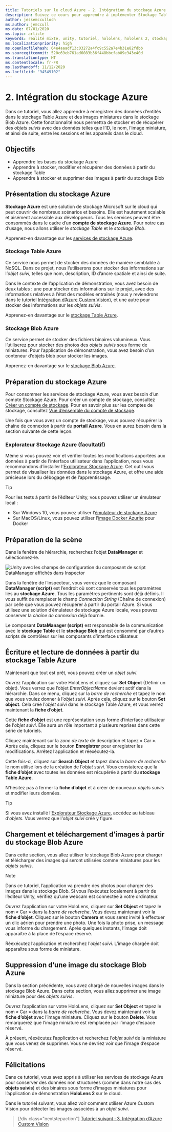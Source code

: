 ```yaml
---
title: Tutoriels sur le cloud Azure - 2. Intégration du stockage Azure
description: Suivez ce cours pour apprendre à implémenter Stockage Table Azure et Stockage Blob Azure dans une application HoloLens 2.
author: jessemcculloch
ms.author: jemccull
ms.date: 07/01/2020
ms.topic: article
keywords: réalité mixte, unity, tutoriel, hololens, hololens 2, stockage azure
ms.localizationpriority: high
ms.openlocfilehash: 64e4aaadf13c03272a4fc9c552a7e4b31e82fdbb
ms.sourcegitcommit: 520c69eb761ad6083b36f448bbcfab89e343e40d
ms.translationtype: HT
ms.contentlocale: fr-FR
ms.lasthandoff: 11/12/2020
ms.locfileid: "94549102"
---
```

# <a name="2-integrating-azure-storage"></a>2. Intégration du stockage Azure

Dans ce tutoriel, vous allez apprendre à enregistrer des données d’entités dans le stockage Table Azure et des images miniatures dans le stockage Blob Azure. Cette fonctionnalité nous permettra de stocker et de récupérer des *objets suivis* avec des données telles que l’ID, le nom, l’image miniature, et ainsi de suite, entre les sessions et les appareils dans le cloud.

## <a name="objectives"></a>Objectifs

* Apprendre les bases du stockage Azure
* Apprendre à stocker, modifier et récupérer des données à partir du stockage Table
* Apprendre à stocker et supprimer des images à partir du stockage Blob

## <a name="understanding-azure-storage"></a>Présentation du stockage Azure

**Stockage Azure** est une solution de stockage Microsoft sur le cloud qui peut couvrir de nombreux scénarios et besoins. Elle est hautement scalable et aisément accessible aux développeurs. Tous les services peuvent être consommés dans le cadre d’un **compte de stockage Azure**. Pour notre cas d’usage, nous allons utiliser le *stockage Table* et le *stockage Blob*.

Apprenez-en davantage sur les [services de stockage Azure](https://docs.microsoft.com/azure/storage/blobs/storage-blobs-overview).

### <a name="azure-table-storage"></a>Stockage Table Azure

Ce service nous permet de stocker des données de manière semblable à NoSQL. Dans ce projet, nous l’utiliserons pour stocker des informations sur l’*objet suivi*, telles que nom, description, ID d’ancre spatiale et ainsi de suite.

Dans le contexte de l’application de démonstration, vous avez besoin de deux tables : une pour stocker des informations sur le projet, avec des informations relatives à l’état des modèles entraînés (nous y reviendrons dans le tutoriel [Intégration d’Azure Custom Vision](mr-learning-azure-03.md)), et une autre pour stocker des informations sur les *objets suivis*.

Apprenez-en davantage sur le [stockage Table Azure](https://docs.microsoft.com/azure/storage/tables/table-storage-overview).

### <a name="azure-blob-storage"></a>Stockage Blob Azure

Ce service permet de stocker des fichiers binaires volumineux. Vous l’utiliserez pour stocker des photos des *objets suivis* sous forme de miniatures.
Pour l’application de démonstration, vous avez besoin d’un conteneur d’objets blob pour stocker les images.

Apprenez-en davantage sur le [stockage Blob Azure](https://docs.microsoft.com/azure/storage/blobs/storage-blobs-introduction).

## <a name="preparing-azure-storage"></a>Préparation du stockage Azure

Pour consommer les services de stockage Azure, vous avez besoin d’un compte Stockage Azure. Pour créer un compte de stockage, consultez [Créer un compte de stockage](https://docs.microsoft.com/azure/storage/common/storage-account-create?tabs=azure-portal). Pour en savoir plus sur les comptes de stockage, consultez [Vue d’ensemble du compte de stockage](https://docs.microsoft.com/azure/storage/common/storage-account-overview).

Une fois que vous avez un compte de stockage, vous pouvez récupérer la chaîne de connexion à partir du **portail Azure**. Vous en aurez besoin dans la section suivante de cette leçon.

### <a name="optional-azure-storage-explorer"></a>Explorateur Stockage Azure (facultatif)

Même si vous pouvez voir et vérifier toutes les modifications apportées aux données à partir de l’interface utilisateur dans l’application, nous vous recommandons d’installer l’[Explorateur Stockage Azure](https://azure.microsoft.com/features/storage-explorer/). Cet outil vous permet de visualiser les données dans le stockage Azure, et offre une aide précieuse lors du débogage et de l’apprentissage.

> [!TIP]
> Pour les tests à partir de l’éditeur Unity, vous pouvez utiliser un émulateur local :
> * Sur Windows 10, vous pouvez utiliser l’[émulateur de stockage Azure](https://docs.microsoft.com/azure/storage/common/storage-use-emulator)
> * Sur MacOS/Linux, vous pouvez utiliser l’[image Docker Azurite](https://hub.docker.com/_/microsoft-azure-storage-azurite) pour Docker

## <a name="preparing-the-scene"></a>Préparation de la scène

Dans la fenêtre de hiérarchie, recherchez l’objet **DataManager** et sélectionnez-le.

![Unity avec les champs de configuration du composant de script DataManager affichés dans Inspector](images/mr-learning-azure/tutorial2-section4-step1-1.png)

Dans la fenêtre de l’inspecteur, vous verrez que le composant **DataManager (script)** est l’endroit où sont conservés tous les paramètres liés au **stockage Azure**. Tous les paramètres pertinents sont déjà définis. Il vous suffit de remplacer le champ *Connection String* (Chaîne de connexion) par celle que vous pouvez récupérer à partir du portail Azure. Si vous utilisez une solution d’émulateur de stockage Azure locale, vous pouvez conserver la *chaîne de connexion* déjà fournie.

Le composant **DataManager (script)** est responsable de la communication avec le **stockage Table** et le **stockage Blob** qui est consommé par d’autres scripts de contrôleur sur les composants d’interface utilisateur.

## <a name="writing-and-reading-data-from-azure-table-storage"></a>Écriture et lecture de données à partir du stockage Table Azure

Maintenant que tout est prêt, vous pouvez créer un *objet suivi*.

Ouvrez l’application sur votre HoloLens et cliquez sur **Set Object** (Définir un objet). Vous verrez que l’objet *EnterObjectName* devient actif dans la hiérarchie. Dans ce menu, cliquez sur la *barre de recherche* et tapez le nom que vous voulez donner à l’*objet suivi*. Après cela, cliquez sur le bouton **Set object**. Cela crée l’*objet suivi* dans le stockage Table Azure, et vous verrez maintenant la **fiche d’objet**.

Cette **fiche d’objet** est une représentation sous forme d’interface utilisateur de l’*objet suivi*. Elle aura un rôle important à plusieurs reprises dans cette série de tutoriels.

Cliquez maintenant sur la *zone de texte* de description et tapez « Car ». Après cela, cliquez sur le bouton **Enregistrer** pour enregistrer les modifications. Arrêtez l’application et réexécutez-la.

Cette fois-ci, cliquez sur **Search Object** et tapez dans la *barre de recherche* le nom utilisé lors de la création de l’*objet suivi*. Vous constaterez que la **fiche d’objet** avec toutes les données est récupérée à partir du **stockage Table Azure**.

N’hésitez pas à fermer la **fiche d’objet** et à créer de nouveaux *objets suivis* et modifier leurs données.

> [!TIP]
> Si vous avez installé l’[Explorateur Stockage Azure](https://azure.microsoft.com/features/storage-explorer/), accédez au tableau d’*objets*. Vous verrez que l’*objet suivi* créé y figure.

## <a name="uploading-and-download-image-from-azure-blob-storage"></a>Chargement et téléchargement d’images à partir du stockage Blob Azure

Dans cette section, vous allez utiliser le stockage Blob Azure pour charger et télécharger des images qui seront utilisées comme miniatures pour les *objets suivis*.

> [!NOTE]
> Dans ce tutoriel, l’application va prendre des photos pour charger des images dans le stockage Blob. Si vous l’exécutez localement à partir de l’éditeur Unity, vérifiez qu’une webcam est connectée à votre ordinateur.

Ouvrez l’application sur votre HoloLens, cliquez sur **Set Object** et tapez le nom « Car » dans la *barre de recherche*. Vous devez maintenant voir la **fiche d’objet**. Cliquez sur le bouton **Camera** et vous serez invité à effectuer un clic aérien pour prendre une photo. Une fois la photo prise, un message vous informe du chargement. Après quelques instants, l’image doit apparaître à la place de l’espace réservé.

Réexécutez l’application et recherchez l’*objet suivi*. L’image chargée doit apparaître sous forme de miniature.

## <a name="deleting-image-from-azure-blob-storage"></a>Suppression d’une image du stockage Blob Azure

Dans la section précédente, vous avez chargé de nouvelles images dans le stockage Blob Azure. Dans cette section, vous allez supprimer une image miniature pour des *objets suivis*.

Ouvrez l’application sur votre HoloLens, cliquez sur **Set Object** et tapez le nom « Car » dans la *barre de recherche*. Vous devez maintenant voir la **fiche d’objet** avec l’image miniature. Cliquez sur le bouton **Delete**. Vous remarquerez que l’image miniature est remplacée par l’image d’espace réservé.

À présent, réexécutez l’application et recherchez l’*objet suivi* de la miniature que vous venez de supprimer. Vous ne devriez voir que l’image d’espace réservé.

## <a name="congratulations"></a>Félicitations

Dans ce tutoriel, vous avez appris à utiliser les services de stockage Azure pour conserver des données non structurées (comme dans notre cas des **objets suivis**) et des binaires sous forme d’images miniatures pour l’application de démonstration **HoloLens 2** sur le cloud.

Dans le tutoriel suivant, vous allez voir comment utiliser Azure Custom Vision pour détecter les images associées à un *objet suivi*.

> [!div class="nextstepaction"]
> [Tutoriel suivant : 3. Intégration d’Azure Custom Vision](mr-learning-azure-03.md)
